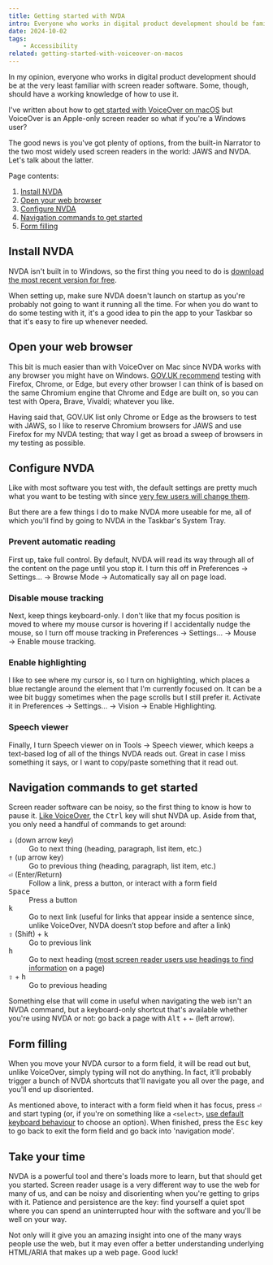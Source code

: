 ```yaml
---
title: Getting started with NVDA
intro: Everyone who works in digital product development should be familiar with screen reader software. Here's how to get started with NVDA on Windows.
date: 2024-10-02
tags:
    - Accessibility
related: getting-started-with-voiceover-on-macos
---
```


In my opinion, everyone who works in digital product development should be at the very least familiar with screen reader software. Some, though, should have a working knowledge of how to use it.

I've written about how to [get started with VoiceOver on macOS](/blog/getting-started-with-voiceover-on-macos) but VoiceOver is an Apple-only screen reader so what if you're a Windows user?

The good news is you've got plenty of options, from the built-in Narrator to the two most widely used screen readers in the world: JAWS and NVDA. Let's talk about the latter.

Page contents:

<nav aria-label="Page contents">

1. [Install NVDA](#install-nvda)
2. [Open your web browser](#open-your-web-browser)
3. [Configure NVDA](#configure-nvda)
4. [Navigation commands to get started](#navigation-commands-to-get-started)
5. [Form filling](#form-filling)

</nav>


## Install NVDA

NVDA isn't built in to Windows, so the first thing you need to do is [download the most recent version for free](https://www.nvaccess.org/download/).

When setting up, make sure NVDA doesn't launch on startup as you're probably not going to want it running all the time. For when you do want to do some testing with it, it's a good idea to pin the app to your Taskbar so that it's easy to fire up whenever needed.


## Open your web browser

This bit is much easier than with VoiceOver on Mac since NVDA works with any browser you might have on Windows. [GOV.UK recommend](https://www.gov.uk/service-manual/technology/testing-with-assistive-technologies#which-assistive-technologies-to-test-with) testing with Firefox, Chrome, or Edge, but every other browser I can think of is based on the same Chromium engine that Chrome and Edge are built on, so you can test with Opera, Brave, Vivaldi; whatever you like.

Having said that, GOV.UK list only Chrome or Edge as the browsers to test with JAWS, so I like to reserve Chromium browsers for JAWS and use Firefox for my NVDA testing; that way I get as broad a sweep of browsers in my testing as possible.


## Configure NVDA

Like with most software you test with, the default settings are pretty much what you want to be testing with since [very few users will change them](https://archive.uie.com/brainsparks/2011/09/14/do-users-change-their-settings/).

But there are a few things I do to make NVDA more useable for me, all of which you'll find by going to NVDA in the Taskbar's System Tray.

### Prevent automatic reading

First up, take full control. By default, NVDA will read its way through all of the content on the page until you stop it. I turn this off in Preferences → Settings… → Browse Mode → Automatically say all on page load.

### Disable mouse tracking

Next, keep things keyboard-only. I don't like that my focus position is moved to where my mouse cursor is hovering if I accidentally nudge the mouse, so I turn off mouse tracking in Preferences → Settings… → Mouse → Enable mouse tracking.

### Enable highlighting

I like to see where my cursor is, so I turn on highlighting, which places a blue rectangle around the element that I'm currently focused on. It can be a wee bit buggy sometimes when the page scrolls but I still prefer it. Activate it in Preferences → Settings… → Vision → Enable Highlighting.

### Speech viewer

Finally, I turn Speech viewer on in Tools → Speech viewer, which keeps a text-based log of all of the things NVDA reads out. Great in case I miss something it says, or I want to copy/paste something that it read out.


## Navigation commands to get started

Screen reader software can be noisy, so the first thing to know is how to pause it. [Like VoiceOver](/blog/getting-voiceover-to-shut-up), the <kbd>Ctrl</kbd> key will shut NVDA up. Aside from that, you only need a handful of commands to get around:

<dl>
    <dt><kbd>↓</kbd> (down arrow key)</dt>
        <dd>Go to next thing (heading, paragraph, list item, etc.)</dd>
    <dt><kbd>↑</kbd> (up arrow key)</dt>
        <dd>Go to previous thing (heading, paragraph, list item, etc.)</dd>
    <dt><kbd>⏎</kbd> (Enter/Return)</dt>
        <dd>Follow a link, press a button, or interact with a form field</dd>
    <dt><kbd>Space</kbd></dt>
        <dd>Press a button</dd>
    <dt><kbd>k</kbd></dt>
        <dd>Go to next link (useful for links that appear inside a sentence since, unlike VoiceOver, NVDA doesn’t stop before and after a link)</dd>
    <dt><kbd>⇧</kbd> (Shift) + <kbd>k</kbd></dt>
        <dd>Go to previous link</dd>
    <dt><kbd>h</kbd></dt>
        <dd>Go to next heading (<a href="https://webaim.org/projects/screenreadersurvey10/#finding">most screen reader users use headings to find information</a> on a page)</dd>
    <dt><kbd>⇧</kbd> + <kbd>h</kbd></dt>
        <dd>Go to previous heading</dd>
</dl>

Something else that will come in useful when navigating the web isn't an NVDA command, but a keyboard-only shortcut that's available whether you're using NVDA or not: go back a page with <kbd>Alt</kbd> + <kbd>←</kbd> (left arrow).


## Form filling

When you move your NVDA cursor to a form field, it will be read out but, unlike VoiceOver, simply typing will not do anything. In fact, it'll probably trigger a bunch of NVDA shortcuts that'll navigate you all over the page, and you'll end up disoriented.

As mentioned above, to interact with a form field when it has focus, press <kbd>⏎</kbd> and start typing (or, if you're on something like a `<select>`, [use default keyboard behaviour](/blog/how-to-browse-the-web-with-the-keyboard-alone#select-dropdowns) to choose an option). When finished, press the <kbd>Esc</kbd> key to go back to exit the form field and go back into 'navigation mode'.


## Take your time

NVDA is a powerful tool and there's loads more to learn, but that should get you started. Screen reader usage is a very different way to use the web for many of us, and can be noisy and disorienting when you're getting to grips with it. Patience and persistence are the key: find yourself a quiet spot where you can spend an uninterrupted hour with the software and you'll be well on your way.

Not only will it give you an amazing insight into one of the many ways people use the web, but it may even offer a better understanding underlying HTML/ARIA that makes up a web page. Good luck!
